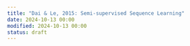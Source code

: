 ```yaml
---
title: "Dai & Le, 2015: Semi-supervised Sequence Learning"
date: 2024-10-13 00:00
modified: 2024-10-13 00:00
status: draft
---
```

